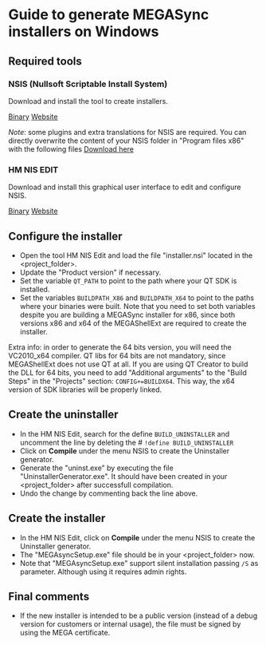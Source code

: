 # Guide to generate MEGASync installers on Windows

## Required tools

### NSIS (Nullsoft Scriptable Install System)

Download and install the tool to create installers.

[Binary](https://unsis.googlecode.com/files/nsis-2.46.5-Unicode-setup.exe)
[Website](http://www.scratchpaper.com/)

*Note*: some plugins and extra translations for NSIS are required. You can directly overwrite the content of your NSIS folder in "Program files x86" with the following files [Download here](https://mega.nz/#!uwNGEZwa!sQLO33UVNWuM8evVr7yyUKM99WvdpihahbfycdmcCp0)

### HM NIS EDIT
Download and install this graphical user interface to edit and configure NSIS.

[Binary](http://prdownloads.sourceforge.net/hmne/nisedit2.0.3.exe?download)
[Website](http://hmne.sourceforge.net/)

## Configure the installer

 - Open the tool HM NIS Edit and load the file "installer.nsi" located in the <project_folder>.
 - Update the "Product version" if necessary.
 - Set the variable `QT_PATH` to point to the path where your QT SDK is installed.
 - Set the variables `BUILDPATH_X86` and `BUILDPATH_X64` to point to the paths where your binaries were built. Note that you need to set both variables despite you are building a MEGASync installer for x86, since both versions x86 and x64 of the MEGAShellExt are required to create the installer.

Extra info: in order to generate the 64 bits version, you will need the VC2010_x64 compiler. QT libs for 64 bits are not mandatory, since MEGAShellExt does not use QT at all.
If you are using QT Creator to build the DLL for 64 bits, you need to add "Additional arguments" to the "Build Steps" in the "Projects" section: `CONFIG+=BUILDX64`. This way, the x64 version of SDK libraries will be properly linked.

## Create the uninstaller

 - In the HM NIS Edit, search for the define `BUILD_UNINSTALLER` and uncomment the line by deleting the #
	`!define BUILD_UNINSTALLER`
 - Click on **Compile** under the menu NSIS to create the Uninstaller generator.
 - Generate the "uninst.exe" by executing the file "UninstallerGenerator.exe". It should have been created in your <project_folder> after successfull compilation.
 - Undo the change by commenting back the line above.

## Create the installer

 - In the HM NIS Edit, click on **Compile** under the menu NSIS to create the Uninstaller generator.
 - The "MEGAsyncSetup.exe" file should be in your <project_folder> now.
 - Note that "MEGAsyncSetup.exe" support silent installation passing `/S` as parameter. Although using it requires admin rights.

## Final comments

 - If the new installer is intended to be a public version (instead of a debug version for customers or internal usage), the file must be signed by using the MEGA certificate.
 
